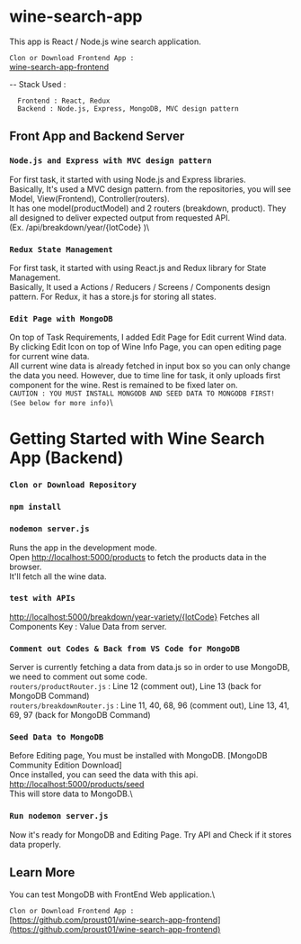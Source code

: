 # wine-search-app

This app is React / Node.js wine search application.


`Clon or Download Frontend App : `\
[wine-search-app-frontend](https://github.com/proust01/wine-search-app-frontend)

-- Stack Used : 

      Frontend : React, Redux
      Backend : Node.js, Express, MongoDB, MVC design pattern
      
## Front App and Backend Server

### `Node.js and Express with MVC design pattern`
For first task, it started with using Node.js and Express libraries. <br>
Basically, It's used a MVC design pattern. from the repositories, you will see Model, View(Frontend), Controller(routers).<br>
It has one model(productModel) and 2 routers (breakdown, product). They all designed to deliver expected output from requested API.
<br>(Ex. /api/breakdown/year/{lotCode} )\

### `Redux State Management`
For first task, it started with using React.js and Redux library for State Management. <br>
Basically, It used a Actions / Reducers / Screens / Components design pattern. For Redux, it has a store.js for storing all states.<br>

### `Edit Page with MongoDB`
On top of Task Requirements, I added Edit Page for Edit current Wind data.\
By clicking Edit Icon on top of Wine Info Page, you can open editing page for current wine data.\
All current wine data is already fetched in input box so you can only change the data you need. However, due to time line for task, it only uploads first component for the wine. Rest is remained to be fixed later on.\
`CAUTION : YOU MUST INSTALL MONGODB AND SEED DATA TO MONGODB FIRST! (See below for more info)`\


# Getting Started with Wine Search App (Backend)

### `Clon or Download Repository`

### `npm install`

### `nodemon server.js`

Runs the app in the development mode.\
Open [http://localhost:5000/products](http://localhost:5000/products) to fetch the products data in the browser.\
It'll fetch all the wine data.


### `test with APIs`

[http://localhost:5000/breakdown/year-variety/{lotCode}](http://localhost:5000/breakdown/year-variety/{lotCode})
Fetches all Components Key : Value Data from server.


### `Comment out Codes & Back from VS Code for MongoDB`

Server is currently fetching a data from data.js so in order to use MongoDB, we need to comment out some code.\
`routers/productRouter.js` : Line 12 (comment out), Line 13 (back for MongoDB Command)\
`routers/breakdownRouter.js` : Line 11, 40, 68, 96 (comment out), Line 13, 41, 69, 97 (back for MongoDB Command)

### `Seed Data to MongoDB`

Before Editing page, You must be installed with MongoDB. [MongoDB Community Edition Download]\
Once installed, you can seed the data with this api.\
[http://localhost:5000/products/seed](http://localhost:5000/products/seed)\
This will store data to MongoDB.\

### `Run nodemon server.js`

Now it's ready for MongoDB and Editing Page. Try API and Check if it stores data properly.

## Learn More

You can test MongoDB with FrontEnd Web application.\

`Clon or Download Frontend App : `\
[https://github.com/proust01/wine-search-app-frontend](https://github.com/proust01/wine-search-app-frontend)


